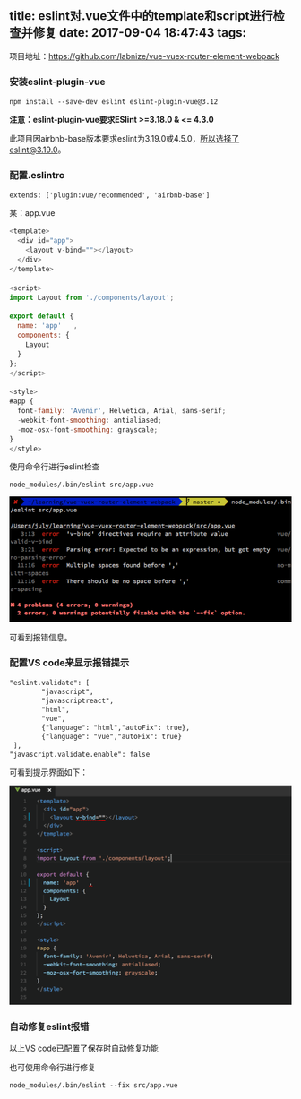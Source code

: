 title: eslint对.vue文件中的template和script进行检查并修复
date: 2017-09-04 18:47:43
tags:
---

项目地址：https://github.com/labnize/vue-vuex-router-element-webpack

### 安装eslint-plugin-vue

```
npm install --save-dev eslint eslint-plugin-vue@3.12
```

**注意：eslint-plugin-vue要求ESlint >=3.18.0 & <= 4.3.0**

此项目因airbnb-base版本要求eslint为3.19.0或4.5.0，所以选择了eslint@3.19.0。

### 配置.eslintrc

```
extends: ['plugin:vue/recommended', 'airbnb-base']
```



某：app.vue

```js
<template>
  <div id="app">
    <layout v-bind=""></layout>
  </div>
</template>

<script>
import Layout from './components/layout';

export default {
  name: 'app'   ,
  components: {
    Layout
  }
};
</script>

<style>
#app {
  font-family: 'Avenir', Helvetica, Arial, sans-serif;
  -webkit-font-smoothing: antialiased;
  -moz-osx-font-smoothing: grayscale;
}
</style>
```

使用命令行进行eslint检查

```
node_modules/.bin/eslint src/app.vue
```



![eslint-vue1](/img/eslint-vue1.png)

可看到报错信息。

### 配置VS code来显示报错提示

```
"eslint.validate": [
        "javascript",
        "javascriptreact",
        "html",
        "vue",
        {"language": "html","autoFix": true},
        {"language": "vue","autoFix": true}
 ],
"javascript.validate.enable": false
```

可看到提示界面如下：

![eslint-vue2](/img/eslint-vue2.png)

### 自动修复eslint报错

以上VS code已配置了保存时自动修复功能

也可使用命令行进行修复

```
node_modules/.bin/eslint --fix src/app.vue
```

